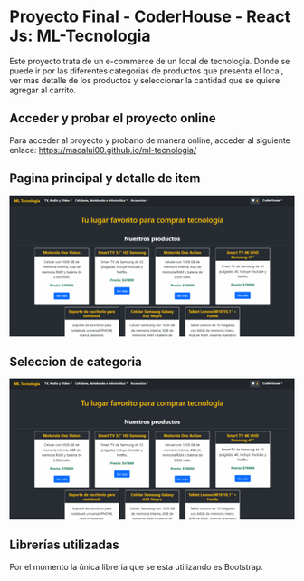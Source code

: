 # Proyecto Final - CoderHouse - React Js: ML-Tecnologia

Este proyecto trata de un e-commerce de un local de tecnología. Donde se puede ir por las diferentes categorias de productos que presenta el local, ver más detalle de los productos y seleccionar la cantidad que se quiere agregar al carrito.

## Acceder y probar el proyecto online
Para acceder al proyecto y probarlo de manera online, acceder al siguiente enlace:
https://macalui00.github.io/ml-tecnologia/

## Pagina principal y detalle de item
![](public/ML-Tecnologia-1.gif)

## Seleccion de categoria
![](public/ML-Tecnologia-2.gif)

## Librerías utilizadas

Por el momento la única libreria que se esta utilizando es Bootstrap.
